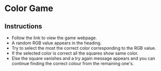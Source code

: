 # Color Game

## Instructions
- Follow the link to view the game webpage.
- A random RGB value appears in the heading.
- Try to select the most the correct color corresponding to the RGB value.
- If the selected color is correct all the squares show same color.
- Else the square vanishes and a try again message appears and you can continue finding the correct colour from the remaining one's.

